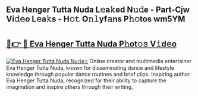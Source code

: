 ## Eva Henger Tutta Nuda L𝚎a𝚔ed N𝚞𝚍e - Part-Cjw Vi𝚍𝚎o L𝚎a𝚔s - H𝚘𝚝 O𝚗𝚕yf𝚊ns P𝚑𝚘tos wm5YM

# <h2><a href="http://kf650ue.oniu.top/?m=Eva+Henger+Tutta+Nuda">🔗👉 🔴 Eva Henger Tutta Nuda P𝚑ot𝚘𝚜 V𝚒d𝚎o</a></h2>

[![Eva Henger Tutta Nuda Nu𝚍e𝚜](https://i.imgur.com/0qMVB7G.gif)](http://kf650ue.oniu.top/?m=Eva+Henger+Tutta+Nuda)
Online creator and multimedia entertainer Eva Henger Tutta Nuda, known for disseminating dance and lifestyle knowledge through popular dance routines and brief clips. Inspiring author Eva Henger Tutta Nuda, recognized for their ability to capture the imagination and inspire others through their writing.  
